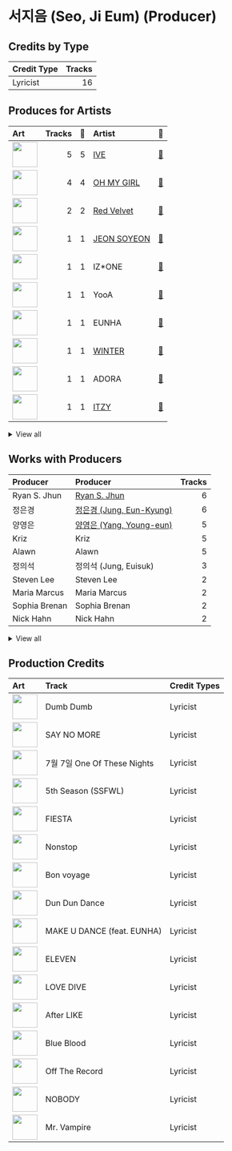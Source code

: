 # 서지음 (Seo, Ji Eum) (Producer)

## Credits by Type

| Credit Type | Tracks |
|:---|---:|
| Lyricist | 16 |

## Produces for Artists

| Art | Tracks | 💚 | Artist | 🔗 |
|:---|---:|---:|:---|:---|
| <img src="https://i.scdn.co/image/ab6761610000e5eb1e1e3c9c9582aba8686b42d2" alt="" width="50" /> | 5 | 5 | [IVE](../../artists/ive/overview.md) | [🔗](https://open.spotify.com/artist/6RHTUrRF63xao58xh9FXYJ) |
| <img src="https://i.scdn.co/image/ab6761610000e5eb5cd460490fb1c55b8ed8c40b" alt="" width="50" /> | 4 | 4 | [OH MY GIRL](../../artists/oh_my_girl/overview.md) | [🔗](https://open.spotify.com/artist/2019zR22qK2RBvCqtudBaI) |
| <img src="https://i.scdn.co/image/ab6761610000e5eb7719f0625a2fa078a60c85cd" alt="" width="50" /> | 2 | 2 | [Red Velvet](../../artists/red_velvet/overview.md) | [🔗](https://open.spotify.com/artist/1z4g3DjTBBZKhvAroFlhOM) |
| <img src="https://i.scdn.co/image/ab6761610000e5ebca842dde68f90b286bd3850e" alt="" width="50" /> | 1 | 1 | [JEON SOYEON](../../artists/jeon_soyeon/overview.md) | [🔗](https://open.spotify.com/artist/6Xg22wJOAcnvPUfk5WvODH) |
| <img src="https://i.scdn.co/image/ab6761610000e5eba6b0d348c125a072e5284b3e" alt="" width="50" /> | 1 | 1 | IZ*ONE | [🔗](https://open.spotify.com/artist/5r1tUTxVSgvBHnoDuDODPH) |
| <img src="https://i.scdn.co/image/ab6761610000e5eb86ea393b9e590523e822ea13" alt="" width="50" /> | 1 | 1 | YooA | [🔗](https://open.spotify.com/artist/4ur1jCwyNlhgd0viJkOtcQ) |
| <img src="https://i.scdn.co/image/ab67616d0000b2733834179423bc4edf76a55ecf" alt="" width="50" /> | 1 | 1 | EUNHA | [🔗](https://open.spotify.com/artist/4MLK9Hhz7UhxAzU2awoLxk) |
| <img src="https://i.scdn.co/image/ab6761610000e5ebb5fc114ab8f521a8f6070cab" alt="" width="50" /> | 1 | 1 | [WINTER](../../artists/winter/overview.md) | [🔗](https://open.spotify.com/artist/3mPquBmMu97Iq9TpzQ6ayI) |
| <img src="https://i.scdn.co/image/ab6761610000e5eb3be82c9ca8e6a7103debaf25" alt="" width="50" /> | 1 | 1 | ADORA | [🔗](https://open.spotify.com/artist/3M1kgHOpPruu1uBymBHF3r) |
| <img src="https://i.scdn.co/image/ab6761610000e5ebb0e2700dbc17b43328038f7a" alt="" width="50" /> | 1 | 1 | [ITZY](../../artists/itzy/overview.md) | [🔗](https://open.spotify.com/artist/2KC9Qb60EaY0kW4eH68vr3) |


<details>
<summary>View all</summary>

| Art | Tracks | 💚 | Artist | 🔗 |
|:---|---:|---:|:---|:---|
| <img src="https://i.scdn.co/image/ab67616d0000b273edac9c0484d3c89b0439c3ed" alt="" width="50" /> | 1 | 1 | LIZ (IVE) | [🔗](https://open.spotify.com/artist/2Cl2zS9nttS8xQeCp7zYT1) |

</details>


## Works with Producers

| Producer | Producer | Tracks |
|:---|:---|---:|
| Ryan S. Jhun | [Ryan S. Jhun](../ryan_s__jhun/overview.md) | 6 |
| 정은경 | [정은경 (Jung, Eun-Kyung)](../정은경_(jung,_eun-kyung)/overview.md) | 6 |
| 양영은 | [양영은 (Yang, Young-eun)](../양영은_(yang,_young-eun)/overview.md) | 5 |
| Kriz | Kriz | 5 |
| Alawn | Alawn | 5 |
| 정의석 | 정의석 (Jung, Euisuk) | 3 |
| Steven Lee | Steven Lee | 2 |
| Maria Marcus | Maria Marcus | 2 |
| Sophia Brenan | Sophia Brenan | 2 |
| Nick Hahn | Nick Hahn | 2 |


<details>
<summary>View all</summary>

| Producer | Producer | Tracks |
|:---|:---|---:|
| Elle Campbell | Elle Campbell | 2 |
| Andreas Öberg | Andreas Öberg (Öberg, Andreas) | 2 |
| AFSHEEN | AFSHEEN | 1 |
| Iselin Solheim | Iselin Solheim | 1 |
| 황찬희 | 황찬희 (Hwang, Chan-Hee) | 1 |
| 김동현 | 김동현 (Kim, Dong-hyun) | 1 |
| LDN Noise | [LDN Noise](../ldn_noise/overview.md) | 1 |
| Deanna | Deanna | 1 |
| 고현정 | 고현정 (Ko, Hyeonjeong) | 1 |
| EZIT | EZIT | 1 |
| 박근태 | 박근태 (Park, Keun-Tae) | 1 |
| 김민희 | 김민희 (Kim, Min Hee) | 1 |
| 최현준 | 최현준 (Choi, Hyun-Joon) | 1 |
| VENDORS | VENDORS | 1 |
| 남궁진 | 남궁진 (Nam Goong, Jin) | 1 |
| 이승주 | 이승주 (Lee Sung-joo) | 1 |
| ADORA | ADORA | 1 |
| Tayla Parx | Tayla Parx | 1 |
| Caroline Gerd Gustavsson | Caroline Gerd Gustavsson | 1 |
| 김승수 | 김승수 (Kim, Seungsu) | 1 |
| Hilda Stenmalm | Hilda Stenmalm | 1 |
| Andreas Johansson | Andreas Johansson | 1 |
| Sebastian Thott | Sebastian Thott | 1 |
| EL CAPITXN | EL CAPITXN | 1 |
| 서은일 | 서은일 (Seo, Eun-il) | 1 |
| 신재빈 | 신재빈 (Shin, Jae Bin) | 1 |
| 우민정 | 우민정 (Umin, Je-ong) | 1 |
| Slay | Slay | 1 |
| Strawberrybananaclub | Strawberrybananaclub | 1 |
| Shari Short | Shari Short | 1 |
| Scott Stoddart | Scott Stoddart | 1 |
| Tor-Andrè Jensen Skaar | Tor-Andrè Jensen Skaar (Skaar, Tor-Andrè Jensen) | 1 |
| 이지홍 | 이지홍 (Lee, Ji-hong) | 1 |
| Josephina Carr | Josephina Carr | 1 |
| 서정아 | 서정아 (Seo, Jung Ah) | 1 |
| 엄세희 | [엄세희 (Um, Se-Hee)](../엄세희_(um,_se-hee)/overview.md) | 1 |
| 김형곤 | 김형곤 (Kim, Hyeong-kon) | 1 |
| Anders Nilsen | Anders Nilsen | 1 |
| Jeff Gartenbaum | Jeff Gartenbaum | 1 |
| Par Almqvist | Par Almqvist | 1 |
| LOSTBOY | LOSTBOY | 1 |
| Kenzie | [Kenzie](../kenzie/overview.md) | 1 |
| Avin | Avin | 1 |
| 장우영 | 장우영 (Jang, Wooyoung) | 1 |
| Melange | Melange | 1 |
| Anna Timgren | Anna Timgren | 1 |
| 박인영 | 박인영 (Park, In-Young) | 1 |
| August Vinberg | August Vinberg | 1 |
| 권유진 | 권유진 (Kwon, Eu-gene) | 1 |
| Laurell | Laurell | 1 |
| Joe Lawrence | Joe Lawrence | 1 |
| Kobee | Kobee | 1 |
| Bård Bonsaksen | Bård Bonsaksen (Bonsaken, Bård) | 1 |
| Sivert Hjeltnes Hagtvet | Sivert Hjeltnes Hagtvet | 1 |
| Lauren Aquilina | Lauren Aquilina | 1 |
| Holy M | Holy M | 1 |
| Mommy Son | Mommy Son | 1 |
| 김미현 | 김미현 (Kim, Mihyun) | 1 |
| 레이 | 레이 (REI) | 1 |
| 최우석 | 최우석 (Choi, Wooseok) | 1 |
| Sofia Quinn | Sofia Quinn | 1 |
| Josh Cumbee | Josh Cumbee | 1 |
| Noémie Legrand | Noémie Legrand (Legrand, Noémie) | 1 |
| 홍소진 | 홍소진 (Hong So-jin) | 1 |

</details>


## Production Credits

| Art | Track | Credit Types |
|:---|:---|:---|
| <img src="https://i.scdn.co/image/ab67616d0000b27371a70331062453ece06f8b79" alt="" width="50" /> | Dumb Dumb | Lyricist |
| <img src="https://i.scdn.co/image/ab67616d0000b2737700db620a3f0030fcfd078c" alt="" width="50" /> | SAY NO MORE | Lyricist |
| <img src="https://i.scdn.co/image/ab67616d0000b27381fb7e4e392f0a99b3947eb6" alt="" width="50" /> | 7월 7일 One Of These Nights | Lyricist |
| <img src="https://i.scdn.co/image/ab67616d0000b273a60df50e5e461afae4ef105d" alt="" width="50" /> | 5th Season (SSFWL) | Lyricist |
| <img src="https://i.scdn.co/image/ab67616d0000b2735ecba6eed6a9e14a7e9534b2" alt="" width="50" /> | FIESTA | Lyricist |
| <img src="https://i.scdn.co/image/ab67616d0000b2734957fced6061ee536ca618ab" alt="" width="50" /> | Nonstop | Lyricist |
| <img src="https://i.scdn.co/image/ab67616d0000b273849a155d7c0b67638c0a1a8a" alt="" width="50" /> | Bon voyage | Lyricist |
| <img src="https://i.scdn.co/image/ab67616d0000b27304d1fa0ab8be50437e6bad1d" alt="" width="50" /> | Dun Dun Dance | Lyricist |
| <img src="https://i.scdn.co/image/ab67616d0000b273f74fe9d01d0c49f68d4cec2c" alt="" width="50" /> | MAKE U DANCE (feat. EUNHA) | Lyricist |
| <img src="https://i.scdn.co/image/ab67616d0000b273da343b21617aac0c57e332bb" alt="" width="50" /> | ELEVEN | Lyricist |
| <img src="https://i.scdn.co/image/ab67616d0000b2739016f58cc49e6473e1207093" alt="" width="50" /> | LOVE DIVE | Lyricist |
| <img src="https://i.scdn.co/image/ab67616d0000b27387f53da5fb4ab1171766b2d5" alt="" width="50" /> | After LIKE | Lyricist |
| <img src="https://i.scdn.co/image/ab67616d0000b27325ef3cec1eceefd4db2f91c8" alt="" width="50" /> | Blue Blood | Lyricist |
| <img src="https://i.scdn.co/image/ab67616d0000b2734d00ac692bae6ce08d2b49ad" alt="" width="50" /> | Off The Record | Lyricist |
| <img src="https://i.scdn.co/image/ab67616d0000b273edac9c0484d3c89b0439c3ed" alt="" width="50" /> | NOBODY | Lyricist |
| <img src="https://i.scdn.co/image/ab67616d0000b273470d0ba5f707b141d1337cf2" alt="" width="50" /> | Mr. Vampire | Lyricist |